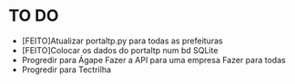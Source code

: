# TO DO

- [FEITO]Atualizar portaltp.py para todas as prefeituras
- [FEITO]Colocar os dados do portaltp num bd SQLite
- Progredir para Ágape
    Fazer a API para uma empresa
    Fazer para todas
- Progredir para Tectrilha